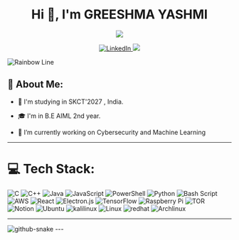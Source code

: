 <h1 align="center">Hi 👋, I'm GREESHMA YASHMI </h1>

<p align="center">  
   <img src="https://readme-typing-svg.herokuapp.com/?lines=Cybersecurity%20enthusiast,%20ML%20obsessed%20👩‍💻;Diving%20deep%20into%20data%20and%20defense%20🔍;Turning%20algorithms%20into%20fortresses%20🛡️;&center=true&width=570&height=45&color=F8F8FF" /> 
</p>

<p align="center">
  <a href="https://www.linkedin.com/in/greeshma-yashmi-5656a5290/">
    <img alt="LinkedIn" title="LinkedIn Profile" src="https://img.shields.io/badge/linkedin-%230077B5.svg?&style=for-the-badge&logo=linkedin&logoColor=white">
  </a>
  <a href="https://www.instagram.com/_.yashmi._">
  <img src="https://img.shields.io/badge/Instagram-E4405F?style=for-the-badge&logo=instagram&logoColor=white" />
  </a>
</p>

![Rainbow Line](https://user-images.githubusercontent.com/73097560/115834477-dbab4500-a447-11eb-908a-139a6edaec5c.gif)

## 💫 **About Me:**

- 🏫 I'm studying in SKCT'2027 , India.

- 🎓 I'm in B.E AIML 2nd year.

- 🌱 I’m currently working on Cybersecurity and Machine Learning

---
# 💻 Tech Stack:
![C](https://img.shields.io/badge/c-%2300599C.svg?style=for-the-badge&logo=c&logoColor=white)
![C++](https://img.shields.io/badge/c++-%2300599C.svg?style=for-the-badge&logo=c%2B%2B&logoColor=white) 
![Java](https://img.shields.io/badge/java-%23ED8B00.svg?style=for-the-badge&logo=openjdk&logoColor=white) 
![JavaScript](https://img.shields.io/badge/javascript-%23323330.svg?style=for-the-badge&logo=javascript&logoColor=%23F7DF1E) 
![PowerShell](https://img.shields.io/badge/PowerShell-%235391FE.svg?style=for-the-badge&logo=powershell&logoColor=white) 
![Python](https://img.shields.io/badge/python-3670A0?style=for-the-badge&logo=python&logoColor=ffdd54) 
![Bash Script](https://img.shields.io/badge/bash_script-%23121011.svg?style=for-the-badge&logo=gnu-bash&logoColor=white) 
![AWS](https://img.shields.io/badge/AWS-%23FF9900.svg?style=for-the-badge&logo=amazon-aws&logoColor=white) 
![React](https://img.shields.io/badge/react-%2320232a.svg?style=for-the-badge&logo=react&logoColor=%2361DAFB) 
![Electron.js](https://img.shields.io/badge/Electron-2A2D38?style=for-the-badge&logo=Electron&logoColor=lightblue)
![TensorFlow](https://img.shields.io/badge/TensorFlow-%23FF6F00.svg?style=for-the-badge&logo=TensorFlow&logoColor=white) 
![Raspberry Pi](https://img.shields.io/badge/-Raspberry_Pi-C51A4A?style=for-the-badge&logo=Raspberry-Pi) 
![TOR](https://img.shields.io/badge/tor-%237E4798.svg?style=for-the-badge&logo=tor-project&logoColor=white) 
![Notion](https://img.shields.io/badge/Notion-%23000000.svg?style=for-the-badge&logo=notion&logoColor=white)
![Ubuntu](https://img.shields.io/badge/Ubuntu-000000?style=for-the-badge&logo=ubuntu&logoColor=white)
![kalilinux](https://img.shields.io/badge/Kali_Linux-557C94?style=flat&logo=kali-linux&logoColor=white)
![Linux](https://img.shields.io/badge/Linux-FCC624?style=flat&logo=linux&logoColor=black)
![redhat](https://img.shields.io/badge/Red%20Hat-EE0000?style=flat&logo=redhat&logoColor=white)
![Archlinux](https://img.shields.io/badge/Arch_Linux-1793D1?style=flat&logo=arch-linux&logoColor=white)

---
<picture>
  <source media="(prefers-color-scheme: dark)" srcset="https://raw.githubusercontent.com/tobiasmeyhoefer/tobiasmeyhoefer/output/github-snake-dark.svg" />
  <source media="(prefers-color-scheme: light)" srcset="https://raw.githubusercontent.com/tobiasmeyhoefer/tobiasmeyhoefer/output/github-snake.svg" />
  <img alt="github-snake" src="https://raw.githubusercontent.com/tobiasmeyhoefer/tobiasmeyhoefer/output/github-snake.svg" />
</picture>
---
